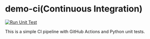 # demo-ci(Continuous Integration)
[![Run Unit Test](https://github.com/ltdkieu-cusc/demo-ci/actions/workflows/python-test.yml/badge.svg)](https://github.com/ltdkieu-cusc/demo-ci/actions/workflows/python-test.yml)

This is a simple CI pipeline with GitHub Actions and Python unit tests.
